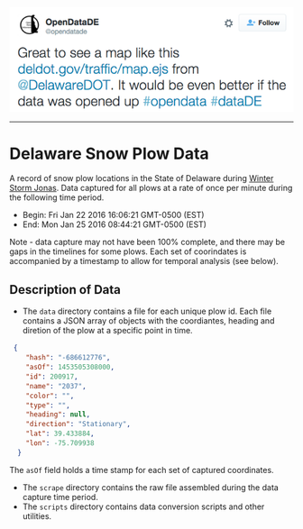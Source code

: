 ![Tweet from Open Data Delaware](/odd-tweet.png?raw=true "Tweet from Open Data Delaware")

-----
# Delaware Snow Plow Data

A record of snow plow locations in the State of Delaware during [Winter Storm Jonas](http://www.weather.com/storms/winter/news/winter-storm-jonas-forecast-blizzard-warning-january-22). Data captured for all plows at a rate of once per minute during the following time period.

* Begin: Fri Jan 22 2016 16:06:21 GMT-0500 (EST)
* End: Mon Jan 25 2016 08:44:21 GMT-0500 (EST)

Note - data capture may not have been 100% complete, and there may be gaps in the timelines for some plows. Each set of coorindates is accompanied by a timestamp to allow for temporal analysis (see below).

## Description of Data

* The ```data``` directory contains a file for each unique plow id. Each file contains a JSON array of objects with the coordiantes, heading and diretion of the plow at a specific point in time.  

```json
 {
    "hash": "-686612776",
    "asOf": 1453505308000,
    "id": 200917,
    "name": "2037",
    "color": "",
    "type": "",
    "heading": null,
    "direction": "Stationary",
    "lat": 39.433884,
    "lon": -75.709938
  }
```

The ```asOf``` field holds a time stamp for each set of captured coordinates.

* The ```scrape``` directory contains the raw file assembled during the data capture time period.
* The ```scripts``` directory contains data conversion scripts and other utilities.
